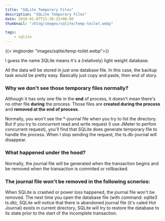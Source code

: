 ```yaml
---
title: "SQLite Temporary Files"
description: "SQLite Temporary Files"
date: 2018-01-07T21:36:22+08:00
thumbnail: "/blog/images/sqlite/temp-toilet.webp"

tags:
    - sqlite
---
```


{{< imgborder "images/sqlite/temp-toilet.webp">}}

I guess the name SQLite means it's a (relatively) light weight database.


All the data will be stored in just one database file. In this case, the backup task would be pretty easy. Basically just copy and paste, then end of story.

### Why we don't see those temporary files normally?

Although it has only one file in the **end** of process, it doesn't mean there's no other file **during** the process.
Those files are **created during the process** and **removed at the end of process**.

Normally, you won't see the *-journal file when you try to list the directory. But if you try to concurrent read and write request (I use JMeter to perfom concurrent request), you'll find that SQLite does generate temporary file to handle the process. When I stop sending the request, the ts.db-journal will disappear. 

### What happened under the hood?

Normally, the journal file will be generated when the transaction begins and be removed when the transaction is commited or rollbacked.

### The journal file won't be removed in the following scnerios:

When SQLite is crashed or power loss happened, the journal file won't be removed. The next time you open the database file (with command: sqlite3 ts.db), SQLite will notice that there is abandoned journal file (it's caled Hot Journal) exists in current directory, SQLite will try to restore the database to its state prior to the start of the incomplete transaction.
